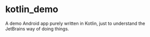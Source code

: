 # kotlin_demo
A demo Android app purely written in Kotlin, just to understand the JetBrains way of doing things.
